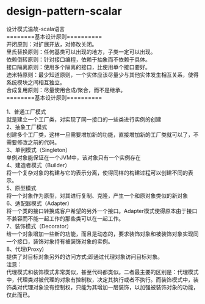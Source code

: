 # design-pattern-scalar
设计模式温故-scala语言</br>
========基本设计原则==========</br>
开闭原则：对扩展开放，对修改关闭。</br>
里氏替换原则：任何基类可以出现的地方，子类一定可以出现。</br>
依赖倒转原则：针对接口编程，依赖于抽象而不依赖于具体。</br>
接口隔离原则：使用多个隔离的接口，比使用单个接口要好。</br>
迪米特原则：最少知道原则，一个实体应该尽量少与其他实体发生相互关系，使得系统模块之间相互独立。</br>
合成复用原则：尽量使用合成/聚合，而不是继承。</br>
========基本设计原则==========</br></br>
1、普通工厂模式</br>
就是建立一个工厂类，对实现了同一接口的一些类进行实例的创建</br>
2、抽象工厂模式</br>
创建多个工厂类，这样一旦需要增加新的功能，直接增加新的工厂类就可以了，不需要修改之前的代码。</br>
3、单例模式（Singleton）</br>
单例对象能保证在一个JVM中，该对象只有一个实例存在</br>
4、建造者模式（Builder）</br>
将一个复杂对象的构建与它的表示分离，使得同样的构建过程可以创建不同的表示。</br>
5、原型模式</br>
将一个对象作为原型，对其进行复制、克隆，产生一个和原对象类似的新对象</br>
6、适配器模式（Adapter）    
将一个类的接口转换成客户希望的另外一个接口。Adapter模式使得原本由于接口不兼容而不能一起工作的那些类可以在一起工作。</br>
7、装饰模式（Decorator）   
给一个对象增加一些新的功能，而且是动态的，要求装饰对象和被装饰对象实现同一个接口，装饰对象持有被装饰对象的实例。    
8、代理(Proxy)</br>
提供了对目标对象另外的访问方式;即通过代理对象访问目标对象。</br>
注意：</br>
    代理模式和装饰模式非常类似，甚至代码都类似。二者最主要的区别是：代理模式中，代理类对被代理的对象有控制权，决定其执行或者不执行。而装饰模式中，装饰类对代理对象没有控制权，只能为其增加一层装饰，以加强被装饰对象的功能，仅此而已。</br>
